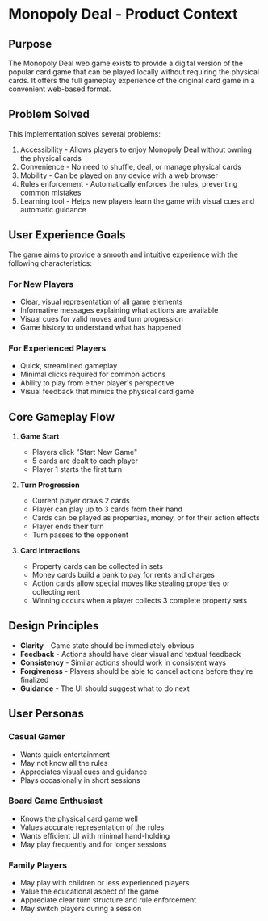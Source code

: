 # Monopoly Deal - Product Context

## Purpose

The Monopoly Deal web game exists to provide a digital version of the popular card game that can be played locally without requiring the physical cards. It offers the full gameplay experience of the original card game in a convenient web-based format.

## Problem Solved

This implementation solves several problems:

1. Accessibility - Allows players to enjoy Monopoly Deal without owning the physical cards
2. Convenience - No need to shuffle, deal, or manage physical cards
3. Mobility - Can be played on any device with a web browser
4. Rules enforcement - Automatically enforces the rules, preventing common mistakes
5. Learning tool - Helps new players learn the game with visual cues and automatic guidance

## User Experience Goals

The game aims to provide a smooth and intuitive experience with the following characteristics:

### For New Players

- Clear, visual representation of all game elements
- Informative messages explaining what actions are available
- Visual cues for valid moves and turn progression
- Game history to understand what has happened

### For Experienced Players

- Quick, streamlined gameplay
- Minimal clicks required for common actions
- Ability to play from either player's perspective
- Visual feedback that mimics the physical card game

## Core Gameplay Flow

1. **Game Start**

   - Players click "Start New Game"
   - 5 cards are dealt to each player
   - Player 1 starts the first turn

2. **Turn Progression**

   - Current player draws 2 cards
   - Player can play up to 3 cards from their hand
   - Cards can be played as properties, money, or for their action effects
   - Player ends their turn
   - Turn passes to the opponent

3. **Card Interactions**
   - Property cards can be collected in sets
   - Money cards build a bank to pay for rents and charges
   - Action cards allow special moves like stealing properties or collecting rent
   - Winning occurs when a player collects 3 complete property sets

## Design Principles

- **Clarity** - Game state should be immediately obvious
- **Feedback** - Actions should have clear visual and textual feedback
- **Consistency** - Similar actions should work in consistent ways
- **Forgiveness** - Players should be able to cancel actions before they're finalized
- **Guidance** - The UI should suggest what to do next

## User Personas

### Casual Gamer

- Wants quick entertainment
- May not know all the rules
- Appreciates visual cues and guidance
- Plays occasionally in short sessions

### Board Game Enthusiast

- Knows the physical card game well
- Values accurate representation of the rules
- Wants efficient UI with minimal hand-holding
- May play frequently and for longer sessions

### Family Players

- May play with children or less experienced players
- Value the educational aspect of the game
- Appreciate clear turn structure and rule enforcement
- May switch players during a session
